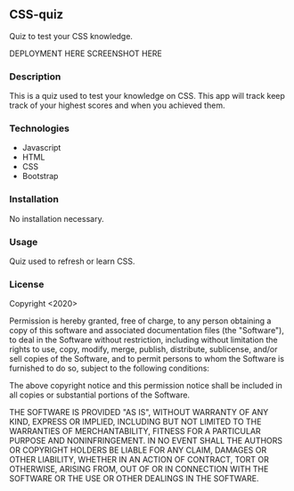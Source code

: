 ## CSS-quiz

Quiz to test your CSS knowledge.

DEPLOYMENT HERE
SCREENSHOT HERE

### Description

This is a quiz used to test your knowledge on CSS. This app will track keep track of your highest scores and when you achieved them.

### Technologies

 - Javascript
 - HTML
 - CSS
 - Bootstrap
 
 ### Installation
 
 No installation necessary.
 
 ### Usage
 
 Quiz used to refresh or learn CSS.
 
### License

Copyright <2020> <Jon>

Permission is hereby granted, free of charge, to any person obtaining a copy of this software and associated documentation files (the "Software"), to deal in the Software without restriction, including without limitation the rights to use, copy, modify, merge, publish, distribute, sublicense, and/or sell copies of the Software, and to permit persons to whom the Software is furnished to do so, subject to the following conditions:

The above copyright notice and this permission notice shall be included in all copies or substantial portions of the Software.

THE SOFTWARE IS PROVIDED "AS IS", WITHOUT WARRANTY OF ANY KIND, EXPRESS OR IMPLIED, INCLUDING BUT NOT LIMITED TO THE WARRANTIES OF MERCHANTABILITY, FITNESS FOR A PARTICULAR PURPOSE AND NONINFRINGEMENT. IN NO EVENT SHALL THE AUTHORS OR COPYRIGHT HOLDERS BE LIABLE FOR ANY CLAIM, DAMAGES OR OTHER LIABILITY, WHETHER IN AN ACTION OF CONTRACT, TORT OR OTHERWISE, ARISING FROM, OUT OF OR IN CONNECTION WITH THE SOFTWARE OR THE USE OR OTHER DEALINGS IN THE SOFTWARE.
